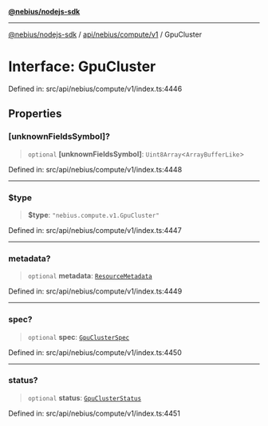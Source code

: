 [**@nebius/nodejs-sdk**](../../../../../README.md)

***

[@nebius/nodejs-sdk](../../../../../README.md) / [api/nebius/compute/v1](../README.md) / GpuCluster

# Interface: GpuCluster

Defined in: src/api/nebius/compute/v1/index.ts:4446

## Properties

### \[unknownFieldsSymbol\]?

> `optional` **\[unknownFieldsSymbol\]**: `Uint8Array`\<`ArrayBufferLike`\>

Defined in: src/api/nebius/compute/v1/index.ts:4448

***

### $type

> **$type**: `"nebius.compute.v1.GpuCluster"`

Defined in: src/api/nebius/compute/v1/index.ts:4447

***

### metadata?

> `optional` **metadata**: [`ResourceMetadata`](../../../common/v1/interfaces/ResourceMetadata.md)

Defined in: src/api/nebius/compute/v1/index.ts:4449

***

### spec?

> `optional` **spec**: [`GpuClusterSpec`](GpuClusterSpec.md)

Defined in: src/api/nebius/compute/v1/index.ts:4450

***

### status?

> `optional` **status**: [`GpuClusterStatus`](GpuClusterStatus.md)

Defined in: src/api/nebius/compute/v1/index.ts:4451
